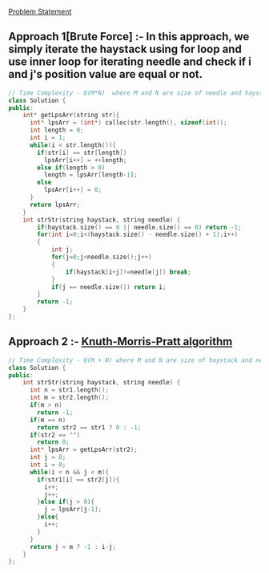 [Problem Statement](https://leetcode.com/problems/implement-strstr/)


## Approach 1[Brute Force] :- In this approach, we simply iterate the haystack using for loop and use inner loop for iterating needle and check if i and j's position value are equal or not.


```cpp
// Time Complexity - O(M*N)  where M and N are size of needle and haystack             Space Complexity - O(1)
class Solution {
public:
    int* getLpsArr(string str){
      int* lpsArr = (int*) calloc(str.length(), sizeof(int));
      int length = 0;
      int i = 1;
      while(i < str.length()){
        if(str[i] == str[length])
          lpsArr[i++] = ++length;
        else if(length > 0)
          length = lpsArr[length-1];
        else
          lpsArr[i++] = 0;
      }
      return lpsArr;
    }
    int strStr(string haystack, string needle) {
        if(haystack.size() == 0 || needle.size() == 0) return -1;
        for(int i=0;i<(haystack.size() - needle.size() + 1);i++)
        {
            int j;
            for(j=0;j<needle.size();j++)
            {
                if(haystack[i+j]!=needle[j]) break;
            }
            if(j == needle.size()) return i;
        }
        return -1;
    }
};
```

## Approach 2 :- [Knuth-Morris-Pratt algorithm](https://www.youtube.com/watch?v=V5-7GzOfADQ)

```cpp
// Time Complexity - O(M + N) where M and N are size of haystack and needle     Space Complexity - O(1)
class Solution {
public:
    int strStr(string haystack, string needle) {
      int n = str1.length();
      int m = str2.length();
      if(m > n)
        return -1;
      if(m == n)
        return str2 == str1 ? 0 : -1;
      if(str2 == "")
        return 0;
      int* lpsArr = getLpsArr(str2);
      int j = 0;
      int i = 0;
      while(i < n && j < m){
        if(str1[i] == str2[j]){
          i++;
          j++;
        }else if(j > 0){
          j = lpsArr[j-1];
        }else{
          i++;
        }
      }
      return j < m ? -1 : i-j;
    }
};
```
